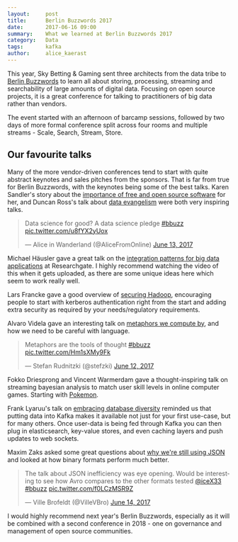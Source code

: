 ```yaml
---
layout:     post
title:      Berlin Buzzwords 2017
date:       2017-06-16 09:00
summary:    What we learned at Berlin Buzzwords 2017
category:   Data
tags:       kafka
author:     alice_kaerast
---
```


This year, Sky Betting & Gaming sent three architects from the data tribe to [Berlin Buzzwords](https://berlinbuzzwords.de) to learn all about storing, processing, streaming and searchability of large amounts of digital data.  Focusing on open source projects, it is a great conference for talking to practitioners of big data rather than vendors.

The event started with an afternoon of barcamp sessions, followed by two days of more formal conference split across four rooms and multiple streams - Scale, Search, Stream, Store.

## Our favourite talks

Many of the more vendor-driven conferences tend to start with quite abstract keynotes and sales pitches from the sponsors.  That is far from true for Berlin Buzzwords, with the keynotes being some of the best talks.  Karen Sandler's story about the [importance of free and open source software](https://berlinbuzzwords.de/17/session/keynote-free-and-open-source-software-today-kino) for her, and Duncan Ross's talk about [data evangelism](https://berlinbuzzwords.de/17/session/bridging-gap-between-data-sceptics-and-data-evangelists-kino) were both very inspiring talks.

<blockquote class="twitter-tweet" data-lang="en"><p lang="en" dir="ltr">Data science for good? A data science pledge <a href="https://twitter.com/hashtag/bbuzz?src=hash">#bbuzz</a> <a href="https://t.co/u8fYX2yUox">pic.twitter.com/u8fYX2yUox</a></p>&mdash; Alice in Wanderland (@AliceFromOnline) <a href="https://twitter.com/AliceFromOnline/status/874544028104130560">June 13, 2017</a></blockquote>
<script async src="//platform.twitter.com/widgets.js" charset="utf-8"></script>

Michael Häusler gave a great talk on the [integration patterns for big data applications](https://berlinbuzzwords.de/17/session/integration-patterns-big-data-applications) at Researchgate.  I highly recommend watching the video of this when it gets uploaded, as there are some unique ideas here which seem to work really well.

Lars Francke gave a good overview of [securing Hadoop](https://berlinbuzzwords.de/17/session/building-fence-around-your-hadoop-environments), encouraging people to start with kerberos authentication right from the start and adding extra security as required by your needs/regulatory requirements.

Alvaro Videla gave an interesting talk on [metaphors we compute by](https://berlinbuzzwords.de/17/session/metaphors-we-compute), and how we need to be careful with language.

<blockquote class="twitter-tweet" data-lang="en"><p lang="en" dir="ltr">Metaphors are the tools of thought <a href="https://twitter.com/hashtag/bbuzz?src=hash">#bbuzz</a> <a href="https://t.co/Hm1sXMy9Fk">pic.twitter.com/Hm1sXMy9Fk</a></p>&mdash; Stefan Rudnitzki (@stefzki) <a href="https://twitter.com/stefzki/status/874277234357481472">June 12, 2017</a></blockquote>
<script async src="//platform.twitter.com/widgets.js" charset="utf-8"></script>

Fokko Driesprong and Vincent Warmerdam gave a thought-inspiring talk on streaming bayesian analysis to match user skill levels in online computer games.  Starting with [Pokemon](http://koaning.io/pokemon-recommendations-part-2.html).

Frank Lyaruu's talk on [embracing database diversity](https://berlinbuzzwords.de/17/session/embracing-database-diversity) reminded us that putting data into Kafka makes it available not just for your first use-case, but for many others.  Once user-data is being fed through Kafka you can then plug in elasticsearch, key-value stores, and even caching layers and push updates to web sockets.

Maxim Zaks asked some great questions about [why we're still using JSON](https://berlinbuzzwords.de/17/session/why-are-we-using-json) and looked at how binary formats perform much better.

<blockquote class="twitter-tweet" data-lang="en"><p lang="en" dir="ltr">The talk about JSON inefficiency was eye opening. Would be interesting to see how Avro compares to the other formats tested <a href="https://twitter.com/iceX33">@iceX33</a> <a href="https://twitter.com/hashtag/bbuzz?src=hash">#bbuzz</a> <a href="https://t.co/f0LCzMSR9Z">pic.twitter.com/f0LCzMSR9Z</a></p>&mdash; Ville Brofeldt (@VilleVBro) <a href="https://twitter.com/VilleVBro/status/874864566420852736">June 14, 2017</a></blockquote>
<script async src="//platform.twitter.com/widgets.js" charset="utf-8"></script>

I would highly recommend next year's Berlin Buzzwords, especially as it will be combined with a second conference in 2018 - one on governance and management of open source communities.